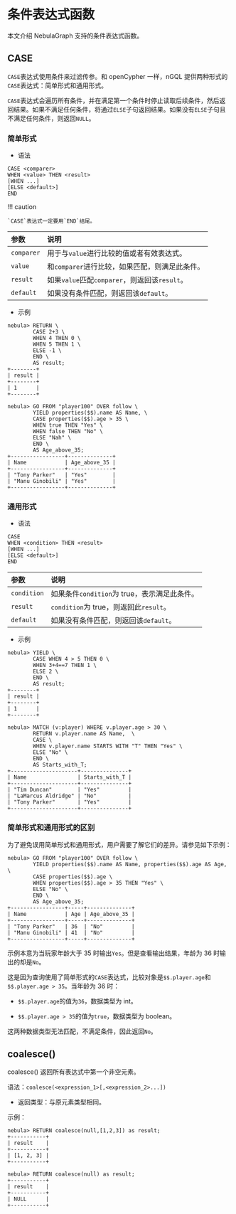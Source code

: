 # 条件表达式函数

本文介绍 NebulaGraph 支持的条件表达式函数。

## CASE

`CASE`表达式使用条件来过滤传参。和 openCypher 一样，nGQL 提供两种形式的`CASE`表达式：简单形式和通用形式。

`CASE`表达式会遍历所有条件，并在满足第一个条件时停止读取后续条件，然后返回结果。如果不满足任何条件，将通过`ELSE`子句返回结果。如果没有`ELSE`子句且不满足任何条件，则返回`NULL`。

### 简单形式

- 语法

```ngql
CASE <comparer>
WHEN <value> THEN <result>
[WHEN ...]
[ELSE <default>]
END
```

!!! caution

    `CASE`表达式一定要用`END`结尾。

|参数|说明|
|:---|:---|
|`comparer`|用于与`value`进行比较的值或者有效表达式。|
|`value`|和`comparer`进行比较，如果匹配，则满足此条件。|
|`result`|如果`value`匹配`comparer`，则返回该`result`。|
|`default`|如果没有条件匹配，则返回该`default`。|

- 示例

```ngql
nebula> RETURN \
        CASE 2+3 \
        WHEN 4 THEN 0 \
        WHEN 5 THEN 1 \
        ELSE -1 \
        END \
        AS result;
+--------+
| result |
+--------+
| 1      |
+--------+
```

```ngql
nebula> GO FROM "player100" OVER follow \
        YIELD properties($$).name AS Name, \
        CASE properties($$).age > 35 \
        WHEN true THEN "Yes" \
        WHEN false THEN "No" \
        ELSE "Nah" \
        END \
        AS Age_above_35;
+-----------------+--------------+
| Name            | Age_above_35 |
+-----------------+--------------+
| "Tony Parker"   | "Yes"        |
| "Manu Ginobili" | "Yes"        |
+-----------------+--------------+
```

### 通用形式

- 语法

```ngql
CASE
WHEN <condition> THEN <result>
[WHEN ...]
[ELSE <default>]
END
```

|参数|说明|
|:---|:---|
|`condition`|如果条件`condition`为 true，表示满足此条件。|
|`result`|`condition`为 true，则返回此`result`。|
|`default`|如果没有条件匹配，则返回该`default`。|

- 示例

```ngql
nebula> YIELD \
        CASE WHEN 4 > 5 THEN 0 \
        WHEN 3+4==7 THEN 1 \
        ELSE 2 \
        END \
        AS result;
+--------+
| result |
+--------+
| 1      |
+--------+
```

```ngql
nebula> MATCH (v:player) WHERE v.player.age > 30 \
        RETURN v.player.name AS Name,  \
        CASE \
        WHEN v.player.name STARTS WITH "T" THEN "Yes" \
        ELSE "No" \
        END \
        AS Starts_with_T;
+---------------------+---------------+
| Name                | Starts_with_T |
+---------------------+---------------+
| "Tim Duncan"        | "Yes"         |
| "LaMarcus Aldridge" | "No"          |
| "Tony Parker"       | "Yes"         |
+---------------------+---------------+
```

### 简单形式和通用形式的区别

为了避免误用简单形式和通用形式，用户需要了解它们的差异。请参见如下示例：

```ngql
nebula> GO FROM "player100" OVER follow \
        YIELD properties($$).name AS Name, properties($$).age AS Age, \
        CASE properties($$).age \
        WHEN properties($$).age > 35 THEN "Yes" \
        ELSE "No" \
        END \
        AS Age_above_35;
+-----------------+-----+--------------+
| Name            | Age | Age_above_35 |
+-----------------+-----+--------------+
| "Tony Parker"   | 36  | "No"         |
| "Manu Ginobili" | 41  | "No"         |
+-----------------+-----+--------------+
```

示例本意为当玩家年龄大于 35 时输出`Yes`。但是查看输出结果，年龄为 36 时输出的却是`No`。

这是因为查询使用了简单形式的`CASE`表达式，比较对象是`$$.player.age`和`$$.player.age > 35`。当年龄为 36 时：

- `$$.player.age`的值为`36`，数据类型为 int。

- `$$.player.age > 35`的值为`true`，数据类型为 boolean。

这两种数据类型无法匹配，不满足条件，因此返回`No`。

## coalesce()

coalesce() 返回所有表达式中第一个非空元素。

语法：`coalesce(<expression_1>[,<expression_2>...])`

- 返回类型：与原元素类型相同。

示例：

```ngql
nebula> RETURN coalesce(null,[1,2,3]) as result;
+-----------+
| result    |
+-----------+
| [1, 2, 3] |
+-----------+

nebula> RETURN coalesce(null) as result;
+-----------+
| result    |
+-----------+
| NULL      |
+-----------+
```
